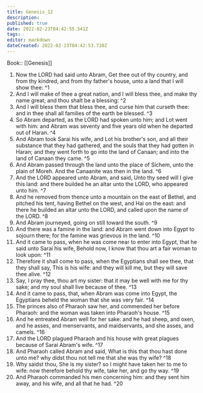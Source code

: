 ```yaml
---
title: Genesis_12
description: 
published: true
date: 2022-02-23T04:42:55.541Z
tags: 
editor: markdown
dateCreated: 2022-02-23T04:42:53.710Z
---
```


 Book:: [[Genesis]]
 1. Now the LORD had said unto Abram, Get thee out of thy country, and from thy kindred, and from thy father's house, unto a land that I will show thee: ^1
 2. And I will make of thee a great nation, and I will bless thee, and make thy name great; and thou shalt be a blessing: ^2
 3. And I will bless them that bless thee, and curse him that curseth thee: and in thee shall all families of the earth be blessed. ^3
 4. So Abram departed, as the LORD had spoken unto him; and Lot went with him: and Abram was seventy and five years old when he departed out of Haran. ^4
 5. And Abram took Sarai his wife, and Lot his brother's son, and all their substance that they had gathered, and the souls that they had gotten in Haran; and they went forth to go into the land of Canaan; and into the land of Canaan they came. ^5
 6. And Abram passed through the land unto the place of Sichem, unto the plain of Moreh. And the Canaanite was then in the land. ^6
 7. And the LORD appeared unto Abram, and said, Unto thy seed will I give this land: and there builded he an altar unto the LORD, who appeared unto him. ^7
 8. And he removed from thence unto a mountain on the east of Bethel, and pitched his tent, having Bethel on the west, and Hai on the east: and there he builded an altar unto the LORD, and called upon the name of the LORD. ^8
 9. And Abram journeyed, going on still toward the south. ^9
 10. And there was a famine in the land: and Abram went down into Egypt to sojourn there; for the famine was grievous in the land. ^10
 11. And it came to pass, when he was come near to enter into Egypt, that he said unto Sarai his wife, Behold now, I know that thou art a fair woman to look upon: ^11
 12. Therefore it shall come to pass, when the Egyptians shall see thee, that they shall say, This is his wife: and they will kill me, but they will save thee alive. ^12
 13. Say, I pray thee, thou art my sister: that it may be well with me for thy sake; and my soul shall live because of thee. ^13
 14. And it came to pass, that, when Abram was come into Egypt, the Egyptians beheld the woman that she was very fair. ^14
 15. The princes also of Pharaoh saw her, and commended her before Pharaoh: and the woman was taken into Pharaoh's house. ^15
 16. And he entreated Abram well for her sake: and he had sheep, and oxen, and he asses, and menservants, and maidservants, and she asses, and camels. ^16
 17. And the LORD plagued Pharaoh and his house with great plagues because of Sarai Abram's wife. ^17
 18. And Pharaoh called Abram and said, What is this that thou hast done unto me? why didst thou not tell me that she was thy wife? ^18
 19. Why saidst thou, She is my sister? so I might have taken her to me to wife: now therefore behold thy wife, take her, and go thy way. ^19
 20. And Pharaoh commanded his men concerning him: and they sent him away, and his wife, and all that he had. ^20
